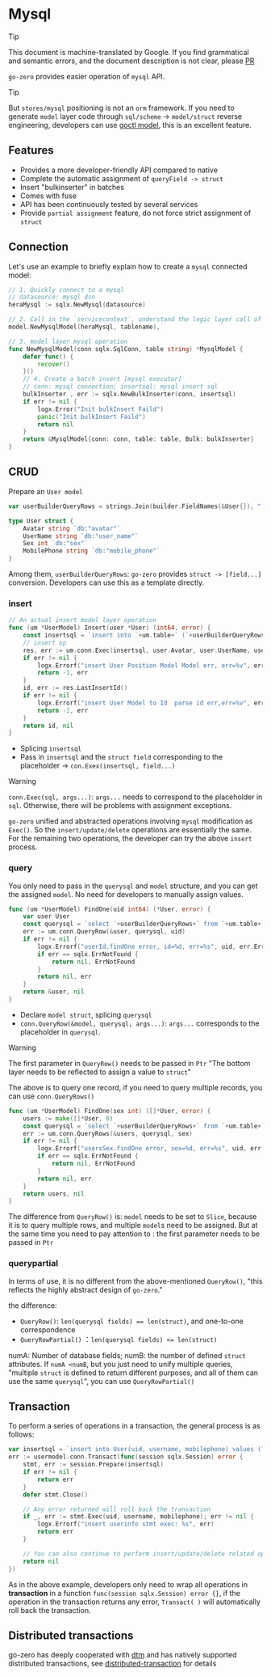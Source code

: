 # Mysql
> [!TIP]
> This document is machine-translated by Google. If you find grammatical and semantic errors, and the document description is not clear, please [PR](doc-contibute.md)

`go-zero` provides easier operation of `mysql` API.

> [!TIP]
> But `stores/mysql` positioning is not an `orm` framework. If you need to generate `model` layer code through `sql/scheme` -> `model/struct` reverse engineering, developers can use [goctl model](https://go-zero.dev/cn/goctl-model.html), this is an excellent feature.



## Features

- Provides a more developer-friendly API compared to native
- Complete the automatic assignment of `queryField -> struct`
- Insert "bulkinserter" in batches
- Comes with fuse
- API has been continuously tested by several services
- Provide `partial assignment` feature, do not force strict assignment of `struct`



## Connection
Let's use an example to briefly explain how to create a `mysql` connected model:
```go
// 1. Quickly connect to a mysql
// datasource: mysql dsn
heraMysql := sqlx.NewMysql(datasource)

// 2. Call in the `servicecontext`, understand the logic layer call of the model upper layer
model.NewMysqlModel(heraMysql, tablename),

// 3. model layer mysql operation
func NewMysqlModel(conn sqlx.SqlConn, table string) *MysqlModel {
	defer func() {
		recover()
	}()
    // 4. Create a batch insert [mysql executor]
    // conn: mysql connection; insertsql: mysql insert sql
	bulkInserter , err := sqlx.NewBulkInserter(conn, insertsql)
	if err != nil {
		logx.Error("Init bulkInsert Faild")
		panic("Init bulkInsert Faild")
		return nil
	}
	return &MysqlModel{conn: conn, table: table, Bulk: bulkInserter}
}
```


## CRUD

Prepare an `User model`
```go
var userBuilderQueryRows = strings.Join(builder.FieldNames(&User{}), ",")

type User struct {
    Avatar string `db:"avatar"`
    UserName string `db:"user_name"`
    Sex int `db:"sex"`
    MobilePhone string `db:"mobile_phone"`
}
```
Among them, `userBuilderQueryRows`: `go-zero` provides `struct -> [field...]` conversion. Developers can use this as a template directly.
### insert
```go
// An actual insert model layer operation
func (um *UserModel) Insert(user *User) (int64, error) {
    const insertsql = `insert into `+um.table+` (`+userBuilderQueryRows+`) values(?, ?, ?)`
    // insert op
    res, err := um.conn.Exec(insertsql, user.Avatar, user.UserName, user.Sex, user.MobilePhone)
    if err != nil {
        logx.Errorf("insert User Position Model Model err, err=%v", err)
        return -1, err
    }
    id, err := res.LastInsertId()
    if err != nil {
        logx.Errorf("insert User Model to Id  parse id err,err=%v", err)
        return -1, err
    }
    return id, nil
}
```

- Splicing `insertsql`
- Pass in `insertsql` and the `struct field` corresponding to the placeholder -> `con.Exex(insertsql, field...)`


> [!WARNING]
> `conn.Exec(sql, args...)`: `args...` needs to correspond to the placeholder in `sql`. Otherwise, there will be problems with assignment exceptions.


`go-zero` unified and abstracted operations involving `mysql` modification as `Exec()`. So the `insert/update/delete` operations are essentially the same. For the remaining two operations, the developer can try the above `insert` process.


### query


You only need to pass in the `querysql` and `model` structure, and you can get the assigned `model`. No need for developers to manually assign values.
```go
func (um *UserModel) FindOne(uid int64) (*User, error) {
    var user User
    const querysql = `select `+userBuilderQueryRows+` from `+um.table+` where id=? limit 1`
    err := um.conn.QueryRow(&user, querysql, uid)
    if err != nil {
        logx.Errorf("userId.findOne error, id=%d, err=%s", uid, err.Error())
        if err == sqlx.ErrNotFound {
            return nil, ErrNotFound
        }
        return nil, err
    }
    return &user, nil
}
```

- Declare `model struct`, splicing `querysql`
- `conn.QueryRow(&model, querysql, args...)`: `args...` corresponds to the placeholder in `querysql`.



> [!WARNING]
> The first parameter in `QueryRow()` needs to be passed in `Ptr` "The bottom layer needs to be reflected to assign a value to `struct`"

The above is to query one record, if you need to query multiple records, you can use `conn.QueryRows()`
```go
func (um *UserModel) FindOne(sex int) ([]*User, error) {
    users := make([]*User, 0)
    const querysql = `select `+userBuilderQueryRows+` from `+um.table+` where sex=?`
    err := um.conn.QueryRows(&users, querysql, sex)
    if err != nil {
        logx.Errorf("usersSex.findOne error, sex=%d, err=%s", uid, err.Error())
        if err == sqlx.ErrNotFound {
            return nil, ErrNotFound
        }
        return nil, err
    }
    return users, nil
}
```
The difference from `QueryRow()` is: `model` needs to be set to `Slice`, because it is to query multiple rows, and multiple `model`s need to be assigned. But at the same time you need to pay attention to ️: the first parameter needs to be passed in `Ptr`

### querypartial


In terms of use, it is no different from the above-mentioned `QueryRow()`, "this reflects the highly abstract design of `go-zero`."


the difference:

- `QueryRow()`: `len(querysql fields) == len(struct)`, and one-to-one correspondence
- `QueryRowPartial()` ：`len(querysql fields) <= len(struct)`



numA: Number of database fields; numB: the number of defined `struct` attributes.
If `numA <numB`, but you just need to unify multiple queries, "multiple `struct` is defined to return different purposes, and all of them can use the same `querysql`", you can use `QueryRowPartial() `


## Transaction


To perform a series of operations in a transaction, the general process is as follows:
```go
var insertsql = `insert into User(uid, username, mobilephone) values (?, ?, ?)`
err := usermodel.conn.Transact(func(session sqlx.Session) error {
    stmt, err := session.Prepare(insertsql)
    if err != nil {
        return err
    }
    defer stmt.Close()

    // Any error returned will roll back the transaction
    if _, err := stmt.Exec(uid, username, mobilephone); err != nil {
        logx.Errorf("insert userinfo stmt exec: %s", err)
        return err
    }

    // You can also continue to perform insert/update/delete related operations
    return nil
})
```
As in the above example, developers only need to wrap all operations in **transaction** in a function `func(session sqlx.Session) error {}`, if the operation in the transaction returns any error, `Transact( )` will automatically roll back the transaction.

## Distributed transactions

go-zero has deeply cooperated with [dtm](https://github.com/dtm-labs/dtm) and has natively supported distributed transactions, see [distributed-transaction](distributed-transaction.md) for details